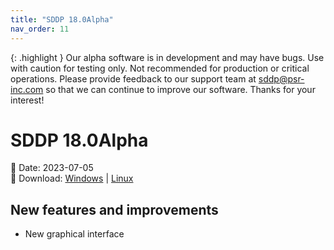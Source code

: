 ```yaml
---
title: "SDDP 18.0Alpha"
nav_order: 11
---
```


{: .highlight }
Our alpha software is in development and may have bugs. Use with caution for testing only. Not recommended for production or critical operations. Please provide feedback to our support team at sddp@psr-inc.com so that we can continue to improve our software. Thanks for your interest!

# SDDP 18.0Alpha

📅 Date: 2023-07-05<br>
🔗 Download:
[Windows](https://www.psr-inc.com/app/link/?t=d&f=sddp-18.0Alpha1-setup.zip)
\|
[Linux](https://www.psr-inc.com/app/link/?t=d&f=sddp-18.0Alpha1-setup-linux.zip)


## New features and improvements

* New graphical interface